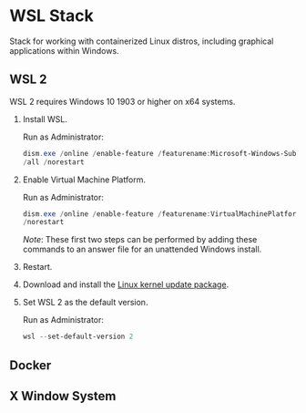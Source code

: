 WSL Stack
=========

Stack for working with containerized Linux distros, including graphical
applications within Windows.

WSL 2
-----

WSL 2 requires Windows 10 1903 or higher on x64 systems.

1. Install WSL.

    Run as Administrator:

    ```PowerShell
    dism.exe /online /enable-feature /featurename:Microsoft-Windows-Subsystem-Linux
    /all /norestart
    ```

2. Enable Virtual Machine Platform.

    Run as Administrator:

    ```PowerShell
    dism.exe /online /enable-feature /featurename:VirtualMachinePlatform /all
    /norestart
    ```

    *Note*: These first two steps can be performed by adding these commands to
    an answer file for an unattended Windows install.

3. Restart.
4. Download and install the [Linux kernel update
package](https://wslstorestorage.blob.core.windows.net/wslblob/wsl_update_x64.msi).
5. Set WSL 2 as the default version.

    Run as Administrator:

    ```PowerShell
    wsl --set-default-version 2
    ```

Docker
------

X Window System
---------------

